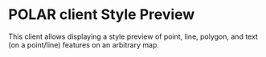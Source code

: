 # POLAR client Style Preview

This client allows displaying a style preview of point, line, polygon, and text (on a point/line) features on an arbitrary map.
